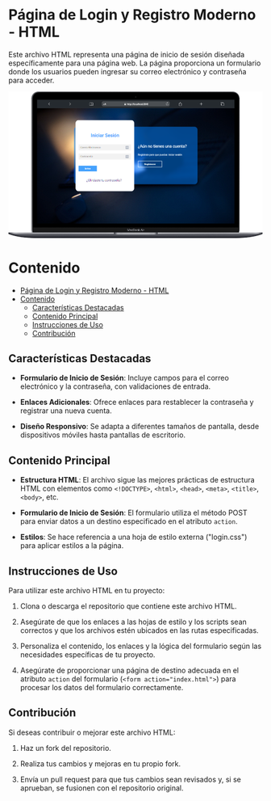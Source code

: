 # Página de Login y Registro Moderno - HTML

Este archivo HTML representa una página de inicio de sesión diseñada específicamente para una página web. La página proporciona un formulario donde los usuarios pueden ingresar su correo electrónico y contraseña para acceder.



<div align="center">
    <img src="./recursos/imagenes/cap-login.png" alt="Login en Dispositivo Móvil">
</div>

    
# Contenido

- [Página de Login y Registro Moderno - HTML](#página-de-login-y-registro-moderno---html)
- [Contenido](#contenido)
  - [Características Destacadas](#características-destacadas)
  - [Contenido Principal](#contenido-principal)
  - [Instrucciones de Uso](#instrucciones-de-uso)
  - [Contribución](#contribución)


## Características Destacadas

- **Formulario de Inicio de Sesión**: Incluye campos para el correo electrónico y la contraseña, con validaciones de entrada.

- **Enlaces Adicionales**: Ofrece enlaces para restablecer la contraseña y registrar una nueva cuenta.

- **Diseño Responsivo**: Se adapta a diferentes tamaños de pantalla, desde dispositivos móviles hasta pantallas de escritorio.

## Contenido Principal

- **Estructura HTML**: El archivo sigue las mejores prácticas de estructura HTML con elementos como `<!DOCTYPE>`, `<html>`, `<head>`, `<meta>`, `<title>`, `<body>`, etc.

- **Formulario de Inicio de Sesión**: El formulario utiliza el método POST para enviar datos a un destino especificado en el atributo `action`.

- **Estilos**: Se hace referencia a una hoja de estilo externa ("login.css") para aplicar estilos a la página.


## Instrucciones de Uso

Para utilizar este archivo HTML en tu proyecto:

1. Clona o descarga el repositorio que contiene este archivo HTML.

2. Asegúrate de que los enlaces a las hojas de estilo y los scripts sean correctos y que los archivos estén ubicados en las rutas especificadas.

3. Personaliza el contenido, los enlaces y la lógica del formulario según las necesidades específicas de tu proyecto.

4. Asegúrate de proporcionar una página de destino adecuada en el atributo `action` del formulario (`<form action="index.html">`) para procesar los datos del formulario correctamente.


## Contribución

Si deseas contribuir o mejorar este archivo HTML:

1. Haz un fork del repositorio.

2. Realiza tus cambios y mejoras en tu propio fork.

3. Envía un pull request para que tus cambios sean revisados y, si se aprueban, se fusionen con el repositorio original.